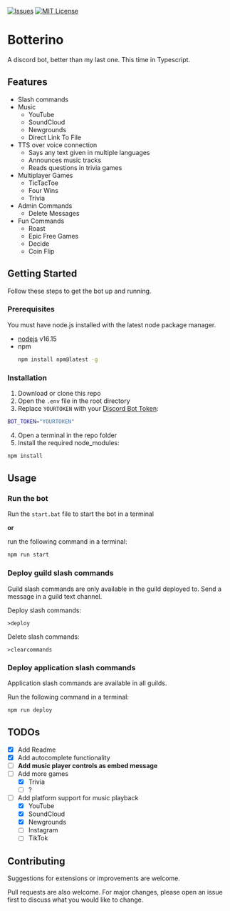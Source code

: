 [![Issues][issues-shield]][issues-url]
[![MIT License][license-shield]][license-url]

# Botterino

A discord bot, better than my last one. This time in Typescript.

## Features

* Slash commands
* Music
  * YouTube
  * SoundCloud
  * Newgrounds
  * Direct Link To File
* TTS over voice connection
  * Says any text given in multiple languages
  * Announces music tracks
  * Reads questions in trivia games
* Multiplayer Games
  * TicTacToe
  * Four Wins
  * Trivia
* Admin Commands
  * Delete Messages
* Fun Commands
  * Roast
  * Epic Free Games
  * Decide
  * Coin Flip

## Getting Started

Follow these steps to get the bot up and running.

### Prerequisites

You must have node.js installed with the latest node package manager.
* [nodejs](https://nodejs.org/) v16.15
* npm
  ```sh
  npm install npm@latest -g
  ```

### Installation

1. Download or clone this repo
2. Open the `.env` file in the root directory
3. Replace `YOURTOKEN` with your [Discord Bot Token](https://discord.com/developers/applications):

```sh
BOT_TOKEN="YOURTOKEN"
```

4. Open a terminal in the repo folder
5. Install the required node_modules:

```sh
npm install
```

## Usage

### Run the bot

Run the `start.bat` file to start the bot in a terminal

**or**

run the following command in a terminal:
```sh
npm run start
```

### Deploy guild slash commands

Guild slash commands are only available in the guild deployed to.
Send a message in a guild text channel.

Deploy slash commands:
```
>deploy
```
Delete slash commands:
```
>clearcommands
```

### Deploy application slash commands

Application slash commands are available in all guilds.

Run the following command in a terminal:
```sh
npm run deploy
```

## TODOs

- [x] Add Readme
- [x] Add autocomplete functionality
- [ ] **Add music player controls as embed message**
- [ ] Add more games
    - [x] Trivia
    - [ ] ?  
- [ ] Add platform support for music playback
    - [x] YouTube
    - [x] SoundCloud
    - [x] Newgrounds
    - [ ] Instagram
    - [ ] TikTok

## Contributing
Suggestions for extensions or improvements are welcome.

Pull requests are also welcome. For major changes, please open an issue first to discuss what you would like to change.

[issues-shield]: https://img.shields.io/github/issues/danloe/Botterino.svg?style=for-the-badge
[issues-url]: https://github.com/danloe/Botterino/issues
[license-shield]: https://img.shields.io/github/license/danloe/Botterino.svg?style=for-the-badge
[license-url]: https://github.com/danloe/Botterino/blob/master/LICENSE
